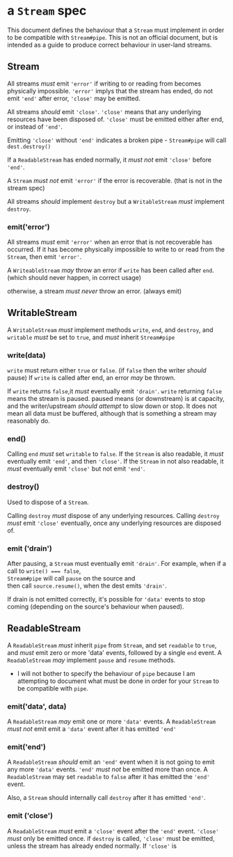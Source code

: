# a `Stream` spec

This document defines the behaviour that a `Stream` must implement in order to be compatible with `Stream#pipe`. 
This is not an official document, but is intended as a guide to produce correct behaviour in user-land streams.

## Stream

All streams *must* emit `'error'` if writing to or reading from becomes physically impossible. 
`'error'` implys that the stream has ended, do not emit `'end'` after error, `'close'` may be emitted.

All streams *should* emit `'close'`.
`'close'` means that any underlying resources have been disposed of.
`'close'` must be emitted either after end, or instead of `'end'`.

Emitting `'close'` without `'end'` indicates a broken pipe - `Stream#pipe` will call `dest.destroy()`

If a `ReadableStream` has ended normally, it *must not* emit `'close'` before `'end'`.

A `Stream` *must not* emit `'error'` if the error is recoverable. 
(that is not in the stream spec)

All streams *should* implement `destroy` but a `WritableStream` *must* implement `destroy`.

### emit('error')

All streams *must* emit `'error'` when an error that is not recoverable has occurred. 
If it has become physically impossible to write to or read from the `Stream`, then emit `'error'`.

A `WriteableStream` *may* throw an error if `write` has been called after `end`.
(which should never happen, in correct usage)

otherwise, a stream *must never* throw an error. (always emit)

## WritableStream

A `WritableStream` *must* implement methods `write`, `end`, and `destroy`, 
and `writable` *must* be set to `true`, and *must* inherit `Stream#pipe`

### write(data)

`write` must return either `true` or `false`.
(if `false` then the writer *should* pause)
If `write` is called after end, an error *may* be thrown.

If `write` returns `false`,it *must* eventually emit `'drain'`. 
`write` returning `false` means the stream is paused. 
paused means (or downstream) is at capacity, 
and the writer/upstream *should attempt* to slow down or stop. 
It does not mean all data must be buffered, although that is something a stream may reasonably do.

### end()

Calling `end` *must* set `writable` to `false`. 
If the `Stream` is also readable, it *must* eventually emit `'end'`, and then `'close'`.
If the `Stream` in not also readable, it *must* eventually emit `'close'` but not emit `'end'`.

### destroy()

Used to dispose of a `Stream`.

Calling `destroy` *must* dispose of any underlying resources.
Calling `destroy` *must* emit `'close'` eventually, 
once any underlying resources are disposed of.


### emit ('drain')

After pausing, a `Stream` must eventually emit `'drain'`. 
For example, when if a call to `write() === false`,  
`Stream#pipe` will call `pause` on the source and  
then call `source.resume()`, when the dest emits `'drain'`.

If drain is not emitted correctly, it's possible for `'data'` events to stop coming 
(depending on the source's behaviour when paused).

## ReadableStream

A `ReadableStream` *must* inherit `pipe` from `Stream`, 
and set `readable` to `true`, and *must* emit zero or more 'data' events, 
followed by a single `end` event. A `ReadableStream` *may* implement `pause` and `resume` methods.

* I will not bother to specify the behaviour of `pipe` because I am attempting to document what must be done in order for your `Stream` to be compatible with `pipe`.

### emit('data', data)

A `ReadableStream` *may* emit one or more `'data'` events.
A `ReadableStream` *must not* emit emit a `'data'` event after it has emitted `'end'` 

### emit('end')

A `ReadableStream` *should* emit an `'end'` event when it is not going to emit any more `'data'` events. 
`'end'` *must not* be emitted more than once. 
A `ReadableStream` may set `readable` to `false` after it has emitted the `'end'` event.

Also, a `Stream` should internally call `destroy` after it has emitted `'end'`. 

### emit ('close')

A `ReadableStream` *must* emit a `'close'` event after the `'end'` event. `'close'` *must* only be emitted once. if `destroy` is called, `'close'` must be emitted, unless the stream has already ended normally. If `'close'` is 
